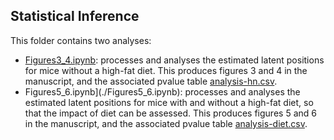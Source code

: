 ## Statistical Inference

This folder contains two analyses:

- [Figures3_4.ipynb](./Figures3_4.ipynb): processes and analyses the estimated latent positions for mice without a high-fat diet. This produces figures 3 and 4 in the manuscript, and the associated pvalue table [analysis-hn.csv](https://github.com/neurodata/alzheimers-mouse/blob/main/results/pvalues/analysis-hn.csv).
- Figures5_6.ipynb](./Figures5_6.ipynb): processes and analyses the estimated latent positions for mice with and without a high-fat diet, so that the impact of diet can be assessed. This produces figures 5 and 6 in the manuscript, and the associated pvalue table [analysis-diet.csv](https://github.com/neurodata/alzheimers-mouse/blob/main/results/pvalues/analysis-diet.csv).
